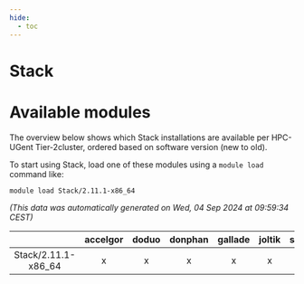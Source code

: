 ```yaml
---
hide:
  - toc
---
```


Stack
=====

# Available modules


The overview below shows which Stack installations are available per HPC-UGent Tier-2cluster, ordered based on software version (new to old).

To start using Stack, load one of these modules using a `module load` command like:

```shell
module load Stack/2.11.1-x86_64
```

*(This data was automatically generated on Wed, 04 Sep 2024 at 09:59:34 CEST)*  

| |accelgor|doduo|donphan|gallade|joltik|shinx|skitty|
| :---: | :---: | :---: | :---: | :---: | :---: | :---: | :---: |
|Stack/2.11.1-x86_64|x|x|x|x|x|x|x|
